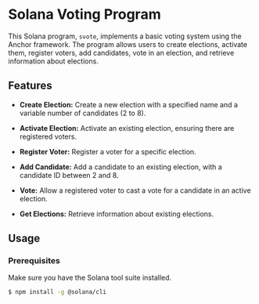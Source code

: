 # Solana Voting Program

This Solana program, `svote`, implements a basic voting system using the Anchor framework. The program allows users to create elections, activate them, register voters, add candidates, vote in an election, and retrieve information about elections.

## Features

- **Create Election:** Create a new election with a specified name and a variable number of candidates (2 to 8).

- **Activate Election:** Activate an existing election, ensuring there are registered voters.

- **Register Voter:** Register a voter for a specific election.

- **Add Candidate:** Add a candidate to an existing election, with a candidate ID between 2 and 8.

- **Vote:** Allow a registered voter to cast a vote for a candidate in an active election.

- **Get Elections:** Retrieve information about existing elections.

## Usage

### Prerequisites

Make sure you have the Solana tool suite installed.

```bash
$ npm install -g @solana/cli
